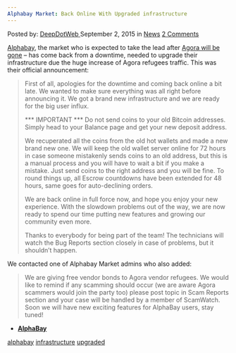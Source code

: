 ```yaml
---
Alphabay Market: Back Online With Upgraded infrastructure
---
```

<article class="post-listing post-11411 post type-post status-publish format-standard hentry category-news tag-alphabay tag-infrastructure tag-upgraded">
<div class="post-inner">
<span>Posted by: <a href="https://www.deepdotweb.com/author/admin/" title="">DeepDotWeb </a></span>
<span>September 2, 2015</span>
<span>in <a href="https://www.deepdotweb.com/category/news/" rel="category tag">News</a></span>
<span><a href="https://www.deepdotweb.com/2015/09/02/alphabay-market-is-back-online/#comments">2 Comments</a></span>


<p><a href="http://www.deepdotweb.com/marketplace-directory/listing/alphabay">Alphabay</a>, the market who is expected to take the lead after <a href="https://www.deepdotweb.com/2015/08/26/agora-market-to-pause-operations-finish-your-orders-and-withdraw-money/">Agora will be gone</a> &#8211; has come back from a downtime, needed to upgrade their infrastructure due the huge increase of Agora refugees traffic. This was their official announcement:</p>
<blockquote><p>First of all, apologies for the downtime and coming back online a bit late. We wanted to make sure everything was all right before announcing it. We got a brand new infrastructure and we are ready for the big user influx.</p>
<p>*** IMPORTANT *** Do not send coins to your old Bitcoin addresses. Simply head to your Balance page and get your new deposit address.</p>
<p>We recuperated all the coins from the old hot wallets and made a new brand new one. We will keep the old wallet server online for 72 hours in case someone mistakenly sends coins to an old address, but this is a manual process and you will have to wait a bit if you make a mistake. Just send coins to the right address and you will be fine. To round things up, all Escrow countdowns have been extended for 48 hours, same goes for auto-declining orders.</p>
<p>We are back online in full force now, and hope you enjoy your new experience. With the slowdown problems out of the way, we are now ready to spend our time putting new features and growing our community even more.</p>
<p>Thanks to everybody for being part of the team! The technicians will watch the Bug Reports section closely in case of problems, but it shouldn&#8217;t happen.</p></blockquote>
<p>We contacted one of Alphabay Market admins who also added:</p>
<blockquote><p>We are giving free vendor bonds to Agora vendor refugees. We would like to remind if any scamming should occur (we are aware Agora scammers would join the party too) please post topic in Scam Reports section and your case will be handled by a member of ScamWatch. Soon we will have new exciting features for AlphaBay users, stay tuned!</p></blockquote>
<ul>
<li class="ok"><strong><a href="http://www.deepdotweb.com/marketplace-directory/listing/alphabay">AlphaBay</a></strong></li>
</ul>
</div>
<a href="https://www.deepdotweb.com/tag/alphabay/" rel="tag">alphabay</a> <a href="https://www.deepdotweb.com/tag/infrastructure/" rel="tag">infrastructure</a>  <a href="https://www.deepdotweb.com/tag/upgraded/" rel="tag">upgraded</a></span> <span style="display:none" class="updated">2015-09-02